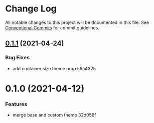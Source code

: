 # Change Log

All notable changes to this project will be documented in this file.
See [Conventional Commits](https://conventionalcommits.org) for commit guidelines.

## [0.1.1](/compare/@dread/core@0.1.0...@dread/core@0.1.1) (2021-04-24)


### Bug Fixes

* add container size theme prop 59a4325





# 0.1.0 (2021-04-12)


### Features

* merge base and custom theme 32d058f
